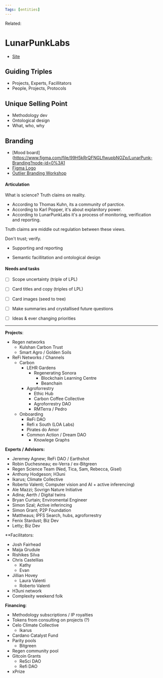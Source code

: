 ```yaml
---
Tags: [entities]
---
```

Related: 
# LunarPunkLabs
- [Site](http:www.lunarpunklabs.org)

## Guiding Triples
- Projects, Experts, Facillitators
- People, Projects, Protocols

## Unique Selling Point
- Methodology dev
- Ontological design
- What, who, why

## Branding
- [Mood board](https://www.figma.com/file/99H5kRrQFNGLflwupbNOZp/LunarPunk-Branding?node-id=0%3A1
- [Figma Logo](https://www.figma.com/file/vfMTcHrtSo8S4EpvKFmFnQ/Logo)
- [Outlier Branding Workshop](assets/OutlierBrandWorkshop.pdf)

#### Articulation 
What is science? Truth claims on reality. 
- According to Thomas Kuhn, its a community of parctice.
- According to Karl Popper, it's about explanitory power.
- According to LunarPunkLabs it's a process of monitoring, verification and reporting. 

Truth claims are middle out regulation between these views.

Don't trust; verify. 
- Supporting and reporting

- Semantic facillitation and ontological design


#### Needs and tasks
- [ ] Scope uncertainty (triple of LPL)
- [ ] Card titles and copy (triples of LPL)
- [ ] Card images (seed to tree)
- [ ] Make summaries and crystallised future questions
- [ ] Ideas & ever changing priorities



---
**Projects**: 
- Regen networks 
	- Kulshan Carbon Trust 
	- Smart Agro / Golden Soils
- ReFi Networks / Channels
	- Carbon
		- LEHR Gardens
			- Regenerating Sonora 
				- Blockchain Learning Centre
				- Beanchain 
		- Agroforrestry
			- Ethic Hub
			- Carbon Coffee Collective
			- Agroforrestry DAO
			- RMTerra / Pedro
	- Onboarding
		- ReFi DAO
		- Refi x South (LOA Labs)
		- Pirates do Amor
		- Common Action / Dream DAO
			- Knowlege Graphs

**Experts / Advisors:** 
- Jeremey Agnew; ReFi DAO / Earthshot
- Robin Duchesneau; ex-Verra / ex-Bitgreen 
- Regen Science Team (Ned, Tica, Sam, Rebecca, Gisel)
- Anthony Hodgeson; H3uni
- Ikarus; Climate Collective
- Roberto Valenti; Computer vision and AI + active inferencing)
- Ale Mazzi; Sovrign Nature Initiative
- Adina; Aerth / Digital twins
- Bryan Curtain; Enviromental Engineer
- Simon Szal; Active inferincing 
- Simon Grant; P2P Foundation
- Mattheaus; IPFS Search, hubs, agroforrestry
- Fenix Stardust; Biz Dev
- Letty; Biz Dev
  
**Facilitators: 
- Josh Fairhead
- Maija Grudule 
- Rishikes Silva
- Chris Castellias
	- Kathy 
	- Evan
- Jillian Hovey
	- Laura Valenti
	- Roberto Valenti
- H3uni network 
- Complexity weekend folk
  
**Financing**: 
- Methodology subscriptions / IP royalties
- Tokens from consulting on projects (?)
- Celo Climate Collective 
	- Ikarus 
- Cardano Catalyst Fund
- Parity pools 
	- Bitgreen
- Regen community pool 
- Gitcoin Grants 
	- ReSci DAO
	- Refi DAO 
- xPrize